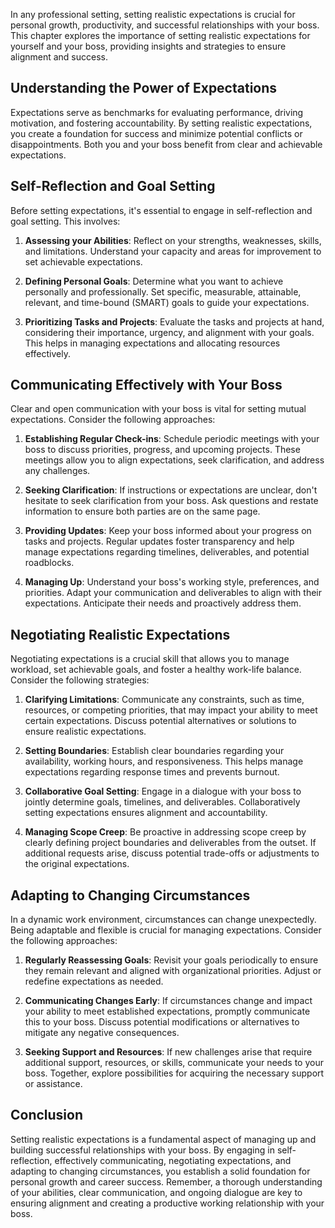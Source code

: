
In any professional setting, setting realistic expectations is crucial for personal growth, productivity, and successful relationships with your boss. This chapter explores the importance of setting realistic expectations for yourself and your boss, providing insights and strategies to ensure alignment and success.

Understanding the Power of Expectations
---------------------------------------

Expectations serve as benchmarks for evaluating performance, driving motivation, and fostering accountability. By setting realistic expectations, you create a foundation for success and minimize potential conflicts or disappointments. Both you and your boss benefit from clear and achievable expectations.

Self-Reflection and Goal Setting
--------------------------------

Before setting expectations, it's essential to engage in self-reflection and goal setting. This involves:

1. **Assessing your Abilities**: Reflect on your strengths, weaknesses, skills, and limitations. Understand your capacity and areas for improvement to set achievable expectations.

2. **Defining Personal Goals**: Determine what you want to achieve personally and professionally. Set specific, measurable, attainable, relevant, and time-bound (SMART) goals to guide your expectations.

3. **Prioritizing Tasks and Projects**: Evaluate the tasks and projects at hand, considering their importance, urgency, and alignment with your goals. This helps in managing expectations and allocating resources effectively.

Communicating Effectively with Your Boss
----------------------------------------

Clear and open communication with your boss is vital for setting mutual expectations. Consider the following approaches:

1. **Establishing Regular Check-ins**: Schedule periodic meetings with your boss to discuss priorities, progress, and upcoming projects. These meetings allow you to align expectations, seek clarification, and address any challenges.

2. **Seeking Clarification**: If instructions or expectations are unclear, don't hesitate to seek clarification from your boss. Ask questions and restate information to ensure both parties are on the same page.

3. **Providing Updates**: Keep your boss informed about your progress on tasks and projects. Regular updates foster transparency and help manage expectations regarding timelines, deliverables, and potential roadblocks.

4. **Managing Up**: Understand your boss's working style, preferences, and priorities. Adapt your communication and deliverables to align with their expectations. Anticipate their needs and proactively address them.

Negotiating Realistic Expectations
----------------------------------

Negotiating expectations is a crucial skill that allows you to manage workload, set achievable goals, and foster a healthy work-life balance. Consider the following strategies:

1. **Clarifying Limitations**: Communicate any constraints, such as time, resources, or competing priorities, that may impact your ability to meet certain expectations. Discuss potential alternatives or solutions to ensure realistic expectations.

2. **Setting Boundaries**: Establish clear boundaries regarding your availability, working hours, and responsiveness. This helps manage expectations regarding response times and prevents burnout.

3. **Collaborative Goal Setting**: Engage in a dialogue with your boss to jointly determine goals, timelines, and deliverables. Collaboratively setting expectations ensures alignment and accountability.

4. **Managing Scope Creep**: Be proactive in addressing scope creep by clearly defining project boundaries and deliverables from the outset. If additional requests arise, discuss potential trade-offs or adjustments to the original expectations.

Adapting to Changing Circumstances
----------------------------------

In a dynamic work environment, circumstances can change unexpectedly. Being adaptable and flexible is crucial for managing expectations. Consider the following approaches:

1. **Regularly Reassessing Goals**: Revisit your goals periodically to ensure they remain relevant and aligned with organizational priorities. Adjust or redefine expectations as needed.

2. **Communicating Changes Early**: If circumstances change and impact your ability to meet established expectations, promptly communicate this to your boss. Discuss potential modifications or alternatives to mitigate any negative consequences.

3. **Seeking Support and Resources**: If new challenges arise that require additional support, resources, or skills, communicate your needs to your boss. Together, explore possibilities for acquiring the necessary support or assistance.

Conclusion
----------

Setting realistic expectations is a fundamental aspect of managing up and building successful relationships with your boss. By engaging in self-reflection, effectively communicating, negotiating expectations, and adapting to changing circumstances, you establish a solid foundation for personal growth and career success. Remember, a thorough understanding of your abilities, clear communication, and ongoing dialogue are key to ensuring alignment and creating a productive working relationship with your boss.
